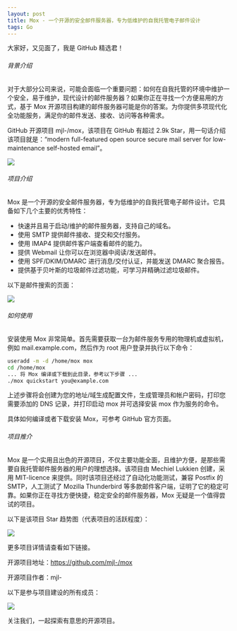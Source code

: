 ```yaml
---
layout: post
title: Mox - 一个开源的安全邮件服务器，专为低维护的自我托管电子邮件设计
tags: Go
---
```


大家好，又见面了，我是 GitHub 精选君！

###### 背景介绍

对于大部分公司来说，可能会面临一个重要问题：如何在自我托管的环境中维护一个安全，易于维护，现代设计的邮件服务器？如果你正在寻找一个方便易用的方式，基于 Mox 开源项目构建的邮件服务器可能是你的答案。为你提供多项现代化全功能服务，满足你的邮件发送、接收、访问等各种需求。

GitHub 开源项目 mjl-/mox，该项目在 GitHub 有超过 2.9k Star，用一句话介绍该项目就是：“modern full-featured open source secure mail server for low-maintenance self-hosted email”。

![](https://www.xmox.nl/screenshots/webmail-mailbox.jpg)

###### 项目介绍

Mox 是一个开源的安全邮件服务器，专为低维护的自我托管电子邮件设计。它具备如下几个主要的优秀特性：
- 快速并且易于启动/维护的邮件服务器，支持自己的域名。
- 使用 SMTP 提供邮件接收、提交和交付服务。
- 使用 IMAP4 提供邮件客户端查看邮件的能力。
- 提供 Webmail 让你可以在浏览器中阅读/发送邮件。
- 使用 SPF/DKIM/DMARC 进行消息/交付认证，并能发送 DMARC 聚合报告。
- 提供基于贝叶斯的垃圾邮件过滤功能，可学习并精确过滤垃圾邮件。

以下是邮件搜索的页面：

![](https://www.xmox.nl/screenshots/webmail-search.jpg)

###### 如何使用

安装使用 Mox 非常简单。首先需要获取一台为邮件服务专用的物理机或虚拟机，例如 mail.example.com，然后作为 root 用户登录并执行以下命令：
```bash
useradd -m -d /home/mox mox
cd /home/mox
... 将 Mox 编译或下载到此目录，参考以下步骤 ...
./mox quickstart you@example.com
```
上述步骤将会创建为您的地址/域生成配置文件，生成管理员和帐户密码，打印您需要添加的 DNS 记录，并打印启动 mox 并可选择安装 mox 作为服务的命令。

具体如何编译或者下载安装 Mox，可参考 GitHub 官方页面。

###### 项目推介

Mox 是一个实用且出色的开源项目，不仅主要功能全面，且维护方便，是那些需要自我托管邮件服务器的用户的理想选择。该项目由 Mechiel Lukkien 创建，采用 MIT-licence 来提供。同时该项目还经过了自动化功能测试，兼容 Postfix 的 SMTP，人工测试了 Mozilla Thunderbird 等多款邮件客户端，证明了它的稳定可靠。如果你正在寻找方便快捷，稳定安全的邮件服务器，Mox 无疑是一个值得尝试的项目。


以下是该项目 Star 趋势图（代表项目的活跃程度）：

![](https://api.star-history.com/svg?repos=mjl-/mox&type=Timeline)

更多项目详情请查看如下链接。

开源项目地址：https://github.com/mjl-/mox 

开源项目作者：mjl-

以下是参与项目建设的所有成员：

![](https://contrib.rocks/image?repo=mjl-/mox)

关注我们，一起探索有意思的开源项目。

